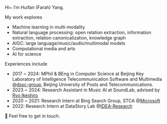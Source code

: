 Hi~ I’m Huifan (Farah) Yang.

My work explores 
- Machine learning in multi-modality
- Natural language processing: open relation extraction, information extraction, relation canonicalization, knowledge graph
- AIGC: large language/music/audio/multimodal models
- Computational media and arts
- AI for science

Experiences include
- 2017 ~ 2024: MPhil & BEng in Computer Science at Beijing Key Laboratory of Intelligence Telecommunication Software and Multimedia @[dssc-group](https://github.com/dssc-group), Beijing University of Posts and Telecommunications.
- 2023 ~ 2024: Research Assistant in Music AI at SoundLab, advised by [Ryo Ikeshiro](https://ryoikeshiro.com/)
- 2020 ~ 2021: Research Intern at Bing Search Group, STCA @[Microsoft](https://github.com/microsoft)
- 2022: Research Intern at DataStory Lab @[IDEA-Research](https://github.com/IDEA-Research)

🙌 Feel free to get in touch.
